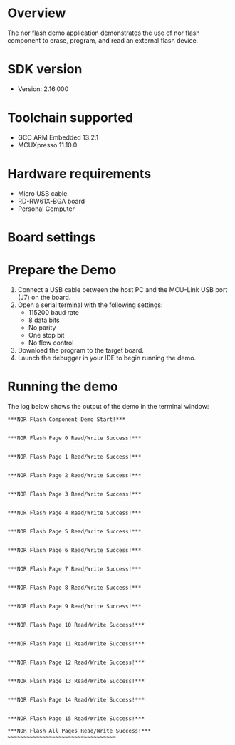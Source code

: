 Overview
========
The nor flash demo application demonstrates the use of nor flash component to erase, program, and read an
external flash device.

SDK version
===========
- Version: 2.16.000

Toolchain supported
===================
- GCC ARM Embedded  13.2.1
- MCUXpresso  11.10.0

Hardware requirements
=====================
- Micro USB cable
- RD-RW61X-BGA board
- Personal Computer

Board settings
==============

Prepare the Demo
================
1.  Connect a USB cable between the host PC and the MCU-Link USB port (J7) on the board. 
2.  Open a serial terminal with the following settings:
    - 115200 baud rate
    - 8 data bits
    - No parity
    - One stop bit
    - No flow control
3.  Download the program to the target board.
4.  Launch the debugger in your IDE to begin running the demo.

Running the demo
================
The log below shows the output of the demo in the terminal window:
~~~~~~~~~~~~~~~~~~~~~~~~~~~~~~~~~~~
***NOR Flash Component Demo Start!***


***NOR Flash Page 0 Read/Write Success!***


***NOR Flash Page 1 Read/Write Success!***


***NOR Flash Page 2 Read/Write Success!***


***NOR Flash Page 3 Read/Write Success!***


***NOR Flash Page 4 Read/Write Success!***


***NOR Flash Page 5 Read/Write Success!***


***NOR Flash Page 6 Read/Write Success!***


***NOR Flash Page 7 Read/Write Success!***


***NOR Flash Page 8 Read/Write Success!***


***NOR Flash Page 9 Read/Write Success!***


***NOR Flash Page 10 Read/Write Success!***


***NOR Flash Page 11 Read/Write Success!***


***NOR Flash Page 12 Read/Write Success!***


***NOR Flash Page 13 Read/Write Success!***


***NOR Flash Page 14 Read/Write Success!***


***NOR Flash Page 15 Read/Write Success!***

***NOR Flash All Pages Read/Write Success!***
~~~~~~~~~~~~~~~~~~~~~~~~~~~~~~~~~~
